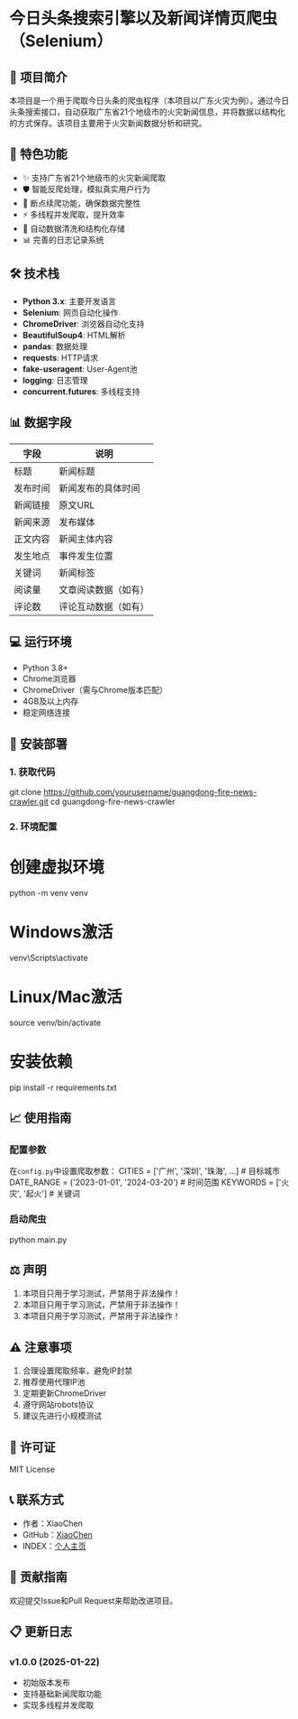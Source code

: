 # 今日头条搜索引擎以及新闻详情页爬虫（Selenium）

## 📝 项目简介
本项目是一个用于爬取今日头条的爬虫程序（本项目以广东火灾为例）。通过今日头条搜索接口，自动获取广东省21个地级市的火灾新闻信息，并将数据以结构化的方式保存。该项目主要用于火灾新闻数据分析和研究。

## 🚀 特色功能
- ✨ 支持广东省21个地级市的火灾新闻爬取
- 🛡️ 智能反爬处理，模拟真实用户行为
- 🔄 断点续爬功能，确保数据完整性
- ⚡ 多线程并发爬取，提升效率
- 🧹 自动数据清洗和结构化存储
- 📊 完善的日志记录系统

## 🛠️ 技术栈
- **Python 3.x**: 主要开发语言
- **Selenium**: 网页自动化操作
- **ChromeDriver**: 浏览器自动化支持
- **BeautifulSoup4**: HTML解析
- **pandas**: 数据处理
- **requests**: HTTP请求
- **fake-useragent**: User-Agent池
- **logging**: 日志管理
- **concurrent.futures**: 多线程支持

## 📊 数据字段
| 字段 | 说明 |
|------|------|
| 标题 | 新闻标题 |
| 发布时间 | 新闻发布的具体时间 |
| 新闻链接 | 原文URL |
| 新闻来源 | 发布媒体 |
| 正文内容 | 新闻主体内容 |
| 发生地点 | 事件发生位置 |
| 关键词 | 新闻标签 |
| 阅读量 | 文章阅读数据（如有） |
| 评论数 | 评论互动数据（如有） |

## 💻 运行环境
- Python 3.8+
- Chrome浏览器
- ChromeDriver（需与Chrome版本匹配）
- 4GB及以上内存
- 稳定网络连接

## 🔧 安装部署

### 1. 获取代码
git clone https://github.com/yourusername/guangdong-fire-news-crawler.git
cd guangdong-fire-news-crawler

### 2. 环境配置
# 创建虚拟环境
python -m venv venv

# Windows激活
venv\Scripts\activate

# Linux/Mac激活
source venv/bin/activate

# 安装依赖
pip install -r requirements.txt

## 📈 使用指南

### 配置参数
在`config.py`中设置爬取参数：
CITIES = ['广州', '深圳', '珠海', ...]  # 目标城市
DATE_RANGE = ('2023-01-01', '2024-03-20')  # 时间范围
KEYWORDS = ['火灾', '起火']  # 关键词

### 启动爬虫
python main.py

## ⚖️ 声明

1. 本项目只用于学习测试，严禁用于非法操作！
2. 本项目只用于学习测试，严禁用于非法操作！
3. 本项目只用于学习测试，严禁用于非法操作！

## ⚠️ 注意事项

1. 合理设置爬取频率，避免IP封禁
2. 推荐使用代理IP池
3. 定期更新ChromeDriver
4. 遵守网站robots协议
5. 建议先进行小规模测试

## 📄 许可证
MIT License

## 📞 联系方式
- 作者：XiaoChen
- GitHub：[XiaoChen](https://github.com/Martin-030621)
- INDEX：[个人主页](https://www.aiyuye.cn)

## 🤝 贡献指南
欢迎提交Issue和Pull Request来帮助改进项目。

## 📋 更新日志
### v1.0.0 (2025-01-22)
- 初始版本发布
- 支持基础新闻爬取功能
- 实现多线程并发爬取

